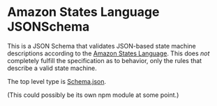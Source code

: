 # Amazon States Language JSONSchema
This is a JSON Schema that validates JSON-based state machine descriptions
according to the [Amazon States Language](https://states-language.net/spec.html).
This does _not_ completely fulfill the specification as to behavior, only the
rules that describe a valid state machine.

The top level type is [Schema.json](./Schema.json).

(This could possibly be its own npm module at some point.)
